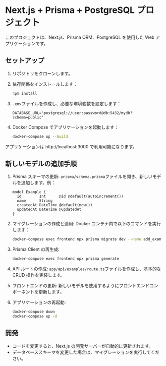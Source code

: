 # Next.js + Prisma + PostgreSQL プロジェクト

このプロジェクトは、Next.js、Prisma ORM、PostgreSQL を使用した Web アプリケーションです。

## セットアップ

1. リポジトリをクローンします。

2. 依存関係をインストールします：

   ```bash
   npm install
   ```

3. `.env`ファイルを作成し、必要な環境変数を設定します：

   ```
   DATABASE_URL="postgresql://user:password@db:5432/mydb?schema=public"
   ```

4. Docker Compose でアプリケーションを起動します：
   ```bash
   docker-compose up --build
   ```

アプリケーションは http://localhost:3000 で利用可能になります。

## 新しいモデルの追加手順

1. Prisma スキーマの更新:
   `prisma/schema.prisma`ファイルを開き、新しいモデルを追加します。例：

   ```prisma
   model Example {
     id        Int      @id @default(autoincrement())
     name      String
     createdAt DateTime @default(now())
     updatedAt DateTime @updatedAt
   }
   ```

2. マイグレーションの作成と適用:
   Docker コンテナ内で以下のコマンドを実行します：

   ```bash
   docker-compose exec frontend npx prisma migrate dev --name add_example_model
   ```

3. Prisma Client の再生成:

   ```bash
   docker-compose exec frontend npx prisma generate
   ```

4. API ルートの作成:
   `app/api/examples/route.ts`ファイルを作成し、基本的な CRUD 操作を実装します。

5. フロントエンドの更新:
   新しいモデルを使用するようにフロントエンドコンポーネントを更新します。

6. アプリケーションの再起動:
   ```bash
   docker-compose down
   docker-compose up -d
   ```

## 開発

- コードを変更すると、Next.js の開発サーバーが自動的に更新されます。
- データベーススキーマを変更した場合は、マイグレーションを実行してください。

##
